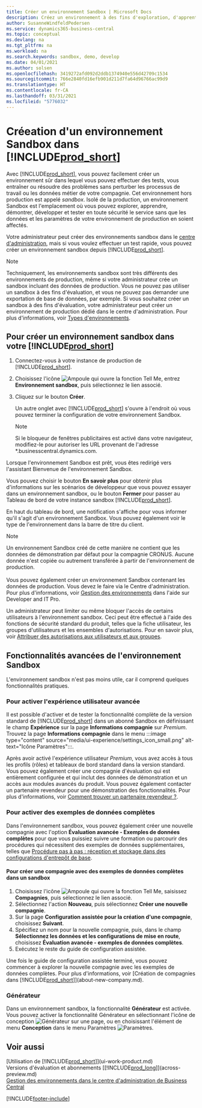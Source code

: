 ```yaml
---
title: Créer un environnement Sandbox | Microsoft Docs
description: Créez un environnement à des fins d'exploration, d'apprentissage, de démonstration, de développement et de test.
author: SusanneWindfeldPedersen
ms.service: dynamics365-business-central
ms.topic: conceptual
ms.devlang: na
ms.tgt_pltfrm: na
ms.workload: na
ms.search.keywords: sandbox, demo, develop
ms.date: 04/01/2021
ms.author: solsen
ms.openlocfilehash: 3419272afd092d2ddb1374940e556d42709c1534
ms.sourcegitcommit: 766e2840fd16efb901d211d7fa64d96766ac99d9
ms.translationtype: HT
ms.contentlocale: fr-CA
ms.lasthandoff: 03/31/2021
ms.locfileid: "5776032"
---
```

# <a name="creating-a-sandbox-environment-in-prod_short"></a>Créeation d'un environnement Sandbox dans [!INCLUDE[prod_short](includes/prod_short.md)]

Avec [!INCLUDE[prod_short](includes/prod_short.md)], vous pouvez facilement créer un environnement sûr dans lequel vous pouvez effectuer des tests, vous entraîner ou résoudre des problèmes sans perturber les processus de travail ou les données métier de votre compagnie. Cet environnement hors production est appelé *sandbox*. Isolé de la production, un environnement Sandbox est l'emplacement où vous pouvez explorer, apprendre, démontrer, développer et tester en toute sécurité le service sans que les données et les paramètres de votre environnement de production en soient affectés.  

Votre administrateur peut créer des environnements sandbox dans le [centre d'administration](/dynamics365/business-central/dev-itpro/administration/tenant-admin-center-environments?toc=/dynamics365/business-central/toc.json), mais si vous voulez effectuer un test rapide, vous pouvez créer un environnement sandbox depuis [!INCLUDE[prod_short](includes/prod_short.md)].  

> [!NOTE]
> Techniquement, les environnements sandbox sont très différents des environnements de production, même si votre administrateur crée un sandbox incluant des données de production. Vous ne pouvez pas utiliser un sandbox à des fins d'évaluation, et vous ne pouvez pas demander une exportation de base de données, par exemple. Si vous souhaitez créer un sandbox à des fins d'évaluation, votre administrateur peut créer un environnement de production dédié dans le centre d'administration. Pour plus d'informations, voir [Types d'environnements](/dynamics365/business-central/dev-itpro/administration/tenant-admin-center-environments#types-of-environments).

## <a name="to-create-a-sandbox-environment-in-your-prod_short"></a>Pour créer un environnement sandbox dans votre [!INCLUDE[prod_short](includes/prod_short.md)]

1. Connectez-vous à votre instance de production de [!INCLUDE[prod_short](includes/prod_short.md)].

2. Choisissez l'icône ![Ampoule qui ouvre la fonction Tell Me](media/ui-search/search_small.png "Dites-moi ce que vous voulez faire"), entrez **Environnement sandbox**, puis sélectionnez le lien associé.
    <!-- ![Sandbox Environment Setup](./media/across-sandbox/sandbox-environment-setup.png) -->
3. Cliquez sur le bouton **Créer**.  

    Un autre onglet avec [!INCLUDE[prod_short](includes/prod_short.md)] s'ouvre à l'endroit où vous pouvez terminer la configuration de votre environnement Sandbox.

    > [!NOTE]  
    >  Si le bloqueur de fenêtres publicitaires est activé dans votre navigateur, modifiez-le pour autoriser les URL provenant de l'adresse *.businesscentral.dynamics.com.

Lorsque l'environnement Sandbox est prêt, vous êtes redirigé vers l'assistant Bienvenue de l'environnement Sandbox.
<!-- ![Sandbox Welcome Wizard](./media/across-sandbox/sandbox-wizard.png) -->

Vous pouvez choisir le bouton **En savoir plus** pour obtenir plus d'informations sur les scénarios de développeur que vous pouvez essayer dans un environnement sandbox, ou le bouton **Fermer** pour passer au Tableau de bord de votre instance sandbox [!INCLUDE[prod_short](includes/prod_short.md)].

En haut du tableau de bord, une notification s'affiche pour vous informer qu'il s'agit d'un environnement Sandbox. Vous pouvez également voir le type de l'environnement dans la barre de titre du client.
    <!-- ![Sandbox RoleCenter Notification](./media/across-sandbox/sandbox-rolecenter-notification.png) -->

> [!NOTE]
> Un environnement Sandbox créé de cette manière ne contient que les données de démonstration par défaut pour la compagnie CRONUS. Aucune donnée n'est copiée ou autrement transférée à partir de l'environnement de production.<br /><br />
> Vous pouvez également créer un environnement Sandbox contenant les données de production. Vous devez le faire via le Centre d'administration. Pour plus d'informations, voir [Gestion des environnements](/dynamics365/business-central/dev-itpro/administration/tenant-admin-center-environments) dans l'aide sur Developer and IT Pro.  

<!--To switch between your production and sandbox environments, you can use the Business Central app launcher.
    ![Sandbox Dynamics365 Menu](./media/across-sandbox/sandbox-dynamics365-menu.png) -->

Un administrateur peut limiter ou même bloquer l'accès de certains utilisateurs à l'environnement sandbox. Ceci peut être effectué à l'aide des fonctions de sécurité standard du produit, telles que la fiche utilisateur, les groupes d'utilisateurs et les ensembles d'autorisations. Pour en savoir plus, voir [Attribuer des autorisations aux utilisateurs et aux groupes](ui-define-granular-permissions.md).  

<!-- ![Sandbox Permission Sets](./media/across-sandbox/sandbox-permission-sets.png) -->

## <a name="advanced-functionality-in-the-sandbox-environment"></a>Fonctionnalités avancées de l'environnement Sandbox

L'environnement sandbox n'est pas moins utile, car il comprend quelques fonctionnalités pratiques.

### <a name="to-enable-the-advanced-user-experience"></a>Pour activer l'expérience utilisateur avancée

Il est possible d'activer et de tester la fonctionnalité complète de la version standard de [!INCLUDE[prod_short](includes/prod_short.md)] dans un abonné Sandbox en définissant le champ **Expérience** sur la page **Informations compagnie** sur *Premium*. Trouvez la page **Informations compagnie** dans le menu :::image type="content" source="media/ui-experience/settings_icon_small.png" alt-text="Icône Paramètres":::.  

Après avoir activé l'expérience utilisateur *Premium*, vous avez accès à tous les profils (rôles) et tableaux de bord standard dans la version standard. Vous pouvez également créer une compagnie d'évaluation qui est entièrement configurée et qui inclut des données de démonstration et un accès aux modules avancés du produit. Vous pouvez également contacter un partenaire revendeur pour une démonstration des fonctionnalités. Pour plus d'informations, voir [Comment trouver un partenaire revendeur ?](across-faq.md#findpartner).  

### <a name="to-enable-complete-sample-data"></a>Pour activer des exemples de données complètes

Dans l'environnement sandbox, vous pouvez également créer une nouvelle compagnie avec l'option **Évaluation avancée - Exemples de données complètes** pour que vous puissiez suivre une formation ou parcourir des procédures qui nécessitent des exemples de données supplémentaires, telles que [Procédure pas à pas : réception et stockage dans des configurations d'entrepôt de base](walkthrough-receiving-and-putting-away-in-basic-warehousing.md).  

#### <a name="to-create-a-company-with-complete-sample-data-in-a-sandbox"></a>Pour créer une compagnie avec des exemples de données complètes dans un sandbox

1. Choisissez l'icône ![Ampoule qui ouvre la fonction Tell Me](media/ui-search/search_small.png "Dites-moi ce que vous voulez faire"), saisissez **Compagnies**, puis sélectionnez le lien associé.  
2. Sélectionnez l'action **Nouveau**, puis sélectionnez **Créer une nouvelle compagnie**.  
3. Sur la page **Configuration assistée pour la création d'une compagnie**, choisissez **Suivant**.  
4. Spécifiez un nom pour la nouvelle compagnie, puis, dans le champ **Sélectionnez les données et les configurations de mise en route**, choisissez **Évaluation avancée - exemples de données complètes**.  
5. Exécutez le reste du guide de configuration assistée.  

Une fois le guide de configuration assistée terminé, vous pouvez commencer à explorer la nouvelle compagnie avec les exemples de données complètes. Pour plus d'informations, voir [Création de compagnies dans [!INCLUDE[prod_short](includes/prod_short.md)]](about-new-company.md).  

### <a name="designer"></a>Générateur

Dans un environnement sandbox, la fonctionnalité **Générateur** est activée. Vous pouvez activer la fonctionnalité Générateur en sélectionnant l'icône de conception ![Générateur](./media/across-sandbox/sandbox-inclient-design-icon.png) sur une page, ou en choisissant l'élément de menu **Conception** dans le menu Paramètres ![Paramètres ](media/ui-experience/settings_icon_small.png).

<!-- ![In-client Designer](./media/across-sandbox/sandbox-inclient-designer.png) -->

## <a name="see-also"></a>Voir aussi

[Utilisation de [!INCLUDE[prod_short](includes/prod_short.md)]](ui-work-product.md)  
Versions d'évaluation et abonnements [[!INCLUDE[prod_long](includes/prod_long.md)]](across-preview.md)  
[Gestion des environnements dans le centre d'administration de Business Central](/dynamics365/business-central/dev-itpro/administration/tenant-admin-center-environments)  


[!INCLUDE[footer-include](includes/footer-banner.md)]